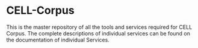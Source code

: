 # CELL-Corpus

This is the master repository of all the tools and services required for CELL Corpus. 
The complete descriptions of individual services can be found on the documentation of individual Services.
